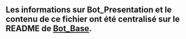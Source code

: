 ## Les informations sur Bot_Presentation et le contenu de ce fichier ont été centralisé sur le README de [Bot_Base](https://github.com/UnionRolistes/Bot_Base). 